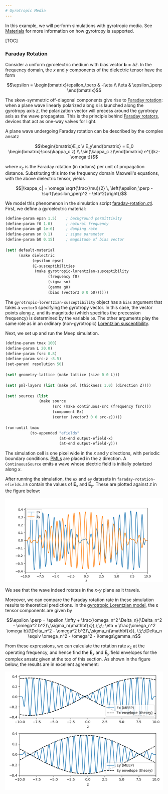 ```yaml
---
# Gyrotropic Media
---
```


In this example, we will perform simulations with gyrotropic media. See [Materials](../Materials.md#gyrotropic-media) for more information on how gyrotropy is supported.

[TOC]

### Faraday Rotation

Consider a uniform gyroelectric medium with bias vector $\mathbf{b} = b \hat{z}$. In the frequency domain, the *x* and *y* components of the dielectric tensor have the form

$$\epsilon = \begin{bmatrix}\epsilon_\perp & -i\eta \\ i\eta & \epsilon_\perp \end{bmatrix}$$

The skew-symmetric off-diagonal components give rise to [Faraday rotation](https://en.wikipedia.org/wiki/Faraday_effect): when a plane wave linearly polarized along *x* is launched along the gyrotropy axis *z*, the polarization vector will precess around the gyrotropy axis as the wave propagates. This is the principle behind [Faraday rotators](https://en.wikipedia.org/wiki/Faraday_rotator), devices that act as one-way valves for light.

A plane wave undergoing Faraday rotation can be described by the complex ansatz

$$\begin{bmatrix}E_x \\ E_y\end{bmatrix} = E_0 \begin{bmatrix}\cos(\kappa_c z) \\ \sin(\kappa_c z)\end{bmatrix} e^{i(kz-\omega t)}$$

where $\kappa_c$ is the Faraday rotation (in radians) per unit of propagation distance. Substituting this into the frequency domain Maxwell's equations, with the above dielectric tensor, yields

$$|\kappa_c| = \omega \sqrt{\frac{\mu}{2} \, \left(\epsilon_\perp - \sqrt{\epsilon_\perp^2 - \eta^2}\right)}$$

We model this phenomenon in the simulation script [faraday-rotation.ctl](https://github.com/NanoComp/meep/blob/master/scheme/examples/faraday-rotation.ctl). First, we define a gyroelectric material:

```scm
(define-param epsn 1.5)    ; background permittivity
(define-param f0 1.0)      ; natural frequency
(define-param g0 1e-6)     ; damping rate
(define-param sn 0.1)      ; sigma parameter
(define-param b0 0.15)     ; magnitude of bias vector

(set! default-material
      (make dielectric
            (epsilon epsn)
            (E-susceptibilities
             (make gyrotropic-lorentzian-susceptibility
                   (frequency f0)
                   (sigma sn)
                   (gamma g0)
                   (bias (vector3 0 0 b0))))))
```

The `gyrotropic-lorentzian-susceptibility` object has a `bias` argument that takes a `vector3` specifying the gyrotropy vector. In this case, the vector points along *z*, and its magnitude (which specifies the precession frequency) is determined by the variable `b0`. The other arguments play the same role as in an ordinary (non-gyrotropic) [Lorentzian susceptibility](Material_Dispersion.md).

Next, we set up and run the Meep simulation.

```scm
(define-param tmax 100)
(define-param L 20.0)
(define-param fsrc 0.8)
(define-param src-z -8.5)
(set-param! resolution 50)

(set! geometry-lattice (make lattice (size 0 0 L)))

(set! pml-layers (list (make pml (thickness 1.0) (direction Z))))

(set! sources (list
               (make source
                     (src (make continuous-src (frequency fsrc)))
                     (component Ex)
                     (center (vector3 0 0 src-z)))))

(run-until tmax
           (to-appended "efields"
                        (at-end output-efield-x)
                        (at-end output-efield-y)))
```

The simulation cell is one pixel wide in the *x* and *y* directions, with periodic boundary conditions. [PMLs](../Perfectly_Matched_Layer.md) are placed in the *z* direction. A `ContinuousSource` emits a wave whose electric field is initially polarized along *x*.

After running the simulation, the `ex` and `ey` datasets in `faraday-rotation-efields.h5` contain the values of $\mathbf{E}_x$ and $\mathbf{E}_y$. These are plotted against *z* in the figure below:


![](../images/Faraday-rotation.png#center)


We see that the wave indeed rotates in the *x*-*y* plane as it travels.

Moreover, we can compare the Faraday rotation rate in these simulation results to theoretical predictions. In the [gyrotropic Lorentzian model](../Materials.md#gyrotropic-media), the ε tensor components are given by

$$\epsilon_\perp = \epsilon_\infty + \frac{\omega_n^2 \Delta_n}{\Delta_n^2 - \omega^2 b^2}\,\sigma_n(\mathbf{x}),\;\;\; \eta = \frac{\omega_n^2 \omega b}{\Delta_n^2 - \omega^2 b^2}\,\sigma_n(\mathbf{x}), \;\;\;\Delta_n \equiv \omega_n^2 - \omega^2 - i\omega\gamma_n$$

From these expressions, we can calculate the rotation rate $\kappa_c$ at the operating frequency, and hence find the $\mathbf{E}_x$ and $\mathbf{E}_y$ field envelopes for the complex ansatz given at the top of this section. As shown in the figure below, the results are in excellent agreement:


![](../images/Faraday-rotation-comparison.png#center)
